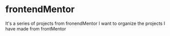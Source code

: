 # frontendMentor
It's a series of projects from fronendMentor
I want to organize the projects I have made from frontMentor
